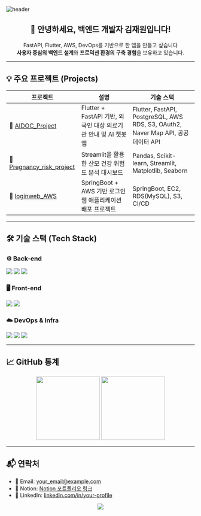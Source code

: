 <!-- Header -->
![header](https://capsule-render.vercel.app/api?type=waving&color=timeGradient&height=200&text=Jaewon%20Kim's%20Github)

<!-- 소개 -->
<h2 align="center">👋 안녕하세요, 백엔드 개발자 김재원입니다!</h2>
<p align="center">
  FastAPI, Flutter, AWS, DevOps를 기반으로 한 앱을 만들고 싶습니다</strong><br>
  <strong>사용자 중심의 백엔드 설계</strong>와 <strong>프로덕션 환경의 구축 경험</strong>을 보유하고 있습니다.
</p>

---

## 💡 주요 프로젝트 (Projects)

| 프로젝트 | 설명 | 기술 스택 |
|---|---|---|
| 🏥 [AIDOC_Project](https://github.com/Jaewonkim1009/AIDOC_Project) | Flutter + FastAPI 기반, 외국인 대상 의료기관 안내 및 AI 챗봇 앱 | Flutter, FastAPI, PostgreSQL, AWS RDS, S3, OAuth2, Naver Map API, 공공데이터 API |
| 🤰 [Pregnancy_risk_project](https://github.com/Jaewonkim1009/Pregnancy_risk_project) | Streamlit을 활용한 산모 건강 위험도 분석 대시보드 | Pandas, Scikit-learn, Streamlit, Matplotlib, Seaborn |
| 🔐 [loginweb_AWS](https://github.com/Jaewonkim1009/loginweb_AWS) | SpringBoot + AWS 기반 로그인 웹 애플리케이션 배포 프로젝트 | SpringBoot, EC2, RDS(MySQL), S3, CI/CD |

---

## 🛠️ 기술 스택 (Tech Stack)

### ⚙️ Back-end
<p>
  <img src="https://img.shields.io/badge/FastAPI-009688?style=for-the-badge&logo=fastapi&logoColor=white"/>
  <img src="https://img.shields.io/badge/SpringBoot-6DB33F?style=for-the-badge&logo=springboot&logoColor=white"/>
  <img src="https://img.shields.io/badge/PostgreSQL-336791?style=for-the-badge&logo=postgresql&logoColor=white"/>
</p>

### 🖥️ Front-end
<p>
  <img src="https://img.shields.io/badge/Flutter-02569B?style=for-the-badge&logo=flutter&logoColor=white"/>
  <img src="https://img.shields.io/badge/Streamlit-FF4B4B?style=for-the-badge&logo=streamlit&logoColor=white"/>
</p>

### ☁️ DevOps & Infra
<p>
  <img src="https://img.shields.io/badge/AWS-232F3E?style=for-the-badge&logo=amazonaws&logoColor=white"/>
  <img src="https://img.shields.io/badge/Docker-2496ED?style=for-the-badge&logo=docker&logoColor=white"/>
  <img src="https://img.shields.io/badge/Terraform-7B42BC?style=for-the-badge&logo=terraform&logoColor=white"/>
</p>

---

## 📈 GitHub 통계

<p align="center">
  <img src="https://github-readme-stats.vercel.app/api?username=Jaewonkim1009&show_icons=true&theme=tokyonight" height="170">
  <img src="https://github-readme-stats.vercel.app/api/top-langs/?username=Jaewonkim1009&layout=compact&theme=tokyonight" height="170">
</p>

---

## 📬 연락처

- 📧 Email: your_email@example.com
- 📝 Notion: [Notion 포트폴리오 링크](https://your-notion-link.com)
- 🔗 LinkedIn: [linkedin.com/in/your-profile](https://linkedin.com)

<p align="center">
  <img src="https://capsule-render.vercel.app/api?type=waving&color=gradient&height=120&section=footer"/>
</p>
